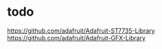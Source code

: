 # todo  
https://github.com/adafruit/Adafruit-ST7735-Library
https://github.com/adafruit/Adafruit-GFX-Library